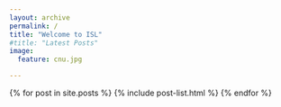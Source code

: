 ```yaml
---
layout: archive
permalink: /
title: "Welcome to ISL"
#title: "Latest Posts"
image:
  feature: cnu.jpg

---
```


<div class="tiles">
{% for post in site.posts %}
	{% include post-list.html %}
{% endfor %}
</div>
